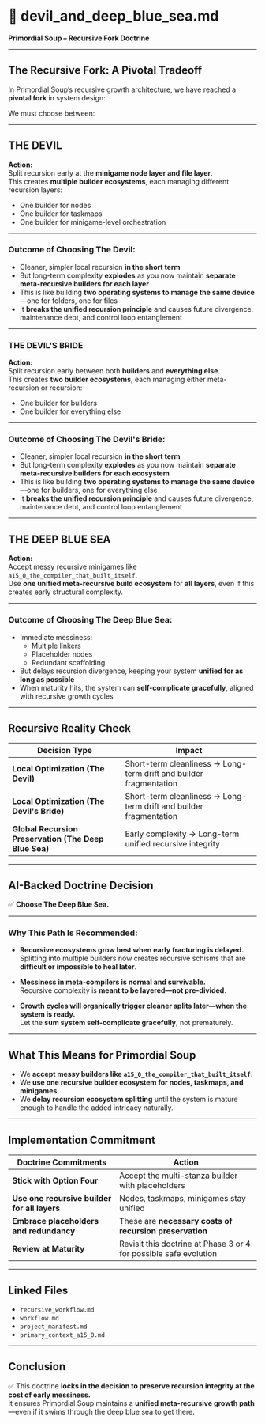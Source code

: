<!-- Save to: storybook_primordial_soup/devil_and_the_deep_blue_sea.md -->

# 🧭 devil_and_deep_blue_sea.md  
**Primordial Soup – Recursive Fork Doctrine**

---

## **The Recursive Fork: A Pivotal Tradeoff**

In Primordial Soup’s recursive growth architecture, we have reached a **pivotal fork** in system design:

We must choose between:

---

## **THE DEVIL**

**Action:**  
Split recursion early at the **minigame node layer and file layer**.  
This creates **multiple builder ecosystems**, each managing different recursion layers:

- One builder for nodes  
- One builder for taskmaps  
- One builder for minigame-level orchestration  

---

### **Outcome of Choosing The Devil:**

- Cleaner, simpler local recursion **in the short term**  
- But long-term complexity **explodes** as you now maintain **separate meta-recursive builders for each layer**  
- This is like building **two operating systems to manage the same device**—one for folders, one for files  
- It **breaks the unified recursion principle** and causes future divergence, maintenance debt, and control loop entanglement

---

### **THE DEVIL'S BRIDE**

**Action:**  
Split recursion early between both **builders** and **everything else**.  
This creates **two builder ecosystems**, each managing either meta-recursion or recursion:

- One builder for builders  
- One builder for everything else

---

### **Outcome of Choosing The Devil's Bride:**

- Cleaner, simpler local recursion **in the short term**  
- But long-term complexity **explodes** as you now maintain **separate meta-recursive builders for each ecosystem**  
- This is like building **two operating systems to manage the same device**—one for builders, one for everything else  
- It **breaks the unified recursion principle** and causes future divergence, maintenance debt, and control loop entanglement

---

## **THE DEEP BLUE SEA**

**Action:**  
Accept messy recursive minigames like `a15_0_the_compiler_that_built_itself`.  
Use **one unified meta-recursive build ecosystem** for **all layers**, even if this creates early structural complexity.

---

### **Outcome of Choosing The Deep Blue Sea:**

- Immediate messiness:
    - Multiple linkers  
    - Placeholder nodes  
    - Redundant scaffolding  
- But delays recursion divergence, keeping your system **unified for as long as possible**
- When maturity hits, the system can **self-complicate gracefully**, aligned with recursive growth cycles

---

## **Recursive Reality Check**

| **Decision Type** | **Impact** |
|------------------|------------|
| **Local Optimization (The Devil)** | Short-term cleanliness → Long-term drift and builder fragmentation |
| **Local Optimization (The Devil's Bride)** | Short-term cleanliness → Long-term drift and builder fragmentation |
| **Global Recursion Preservation (The Deep Blue Sea)** | Early complexity → Long-term unified recursive integrity |

---

## **AI-Backed Doctrine Decision**

✅ **Choose The Deep Blue Sea.**

---

### **Why This Path Is Recommended:**

- **Recursive ecosystems grow best when early fracturing is delayed.**  
Splitting into multiple builders now creates recursive schisms that are **difficult or impossible to heal later**.

- **Messiness in meta-compilers is normal and survivable.**  
Recursive complexity is **meant to be layered—not pre-divided**.

- **Growth cycles will organically trigger cleaner splits later—when the system is ready.**  
Let the **sum system self-complicate gracefully**, not prematurely.

---

## **What This Means for Primordial Soup**

- We **accept messy builders like `a15_0_the_compiler_that_built_itself`.**  
- We **use one recursive builder ecosystem for nodes, taskmaps, and minigames.**  
- We **delay recursion ecosystem splitting** until the system is mature enough to handle the added intricacy naturally.

---

## **Implementation Commitment**

| **Doctrine Commitments** | **Action** |
|-------------------------|------------|
| **Stick with Option Four** | Accept the multi-stanza builder with placeholders |
| **Use one recursive builder for all layers** | Nodes, taskmaps, minigames stay unified |
| **Embrace placeholders and redundancy** | These are **necessary costs of recursion preservation** |
| **Review at Maturity** | Revisit this doctrine at Phase 3 or 4 for possible safe evolution |

---

## **Linked Files**

- `recursive_workflow.md`  
- `workflow.md`  
- `project_manifest.md`  
- `primary_context_a15_0.md`  

---

## **Conclusion**

✅ This doctrine **locks in the decision to preserve recursion integrity at the cost of early messiness.**  
It ensures Primordial Soup maintains a **unified meta-recursive growth path**—even if it swims through the deep blue sea to get there.
